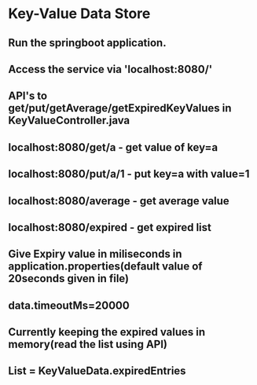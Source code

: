 **Key-Value Data Store**
=================

## Run the springboot application.
## Access the service via 'localhost:8080/'

## API's to get/put/getAverage/getExpiredKeyValues in KeyValueController.java
## localhost:8080/get/a - get value of key=a
## localhost:8080/put/a/1 - put key=a with value=1
## localhost:8080/average - get average value
## localhost:8080/expired - get expired list

## Give Expiry value in miliseconds in application.properties(default value of 20seconds given in file)
## data.timeoutMs=20000

## Currently keeping the expired values in memory(read the list using API)
## List = KeyValueData.expiredEntries

